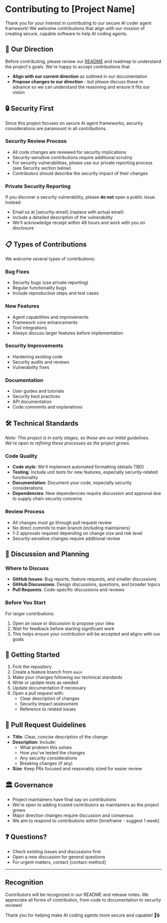 # Contributing to [Project Name]

Thank you for your interest in contributing to our secure AI coder agent framework! We welcome contributions that align with our mission of creating secure, capable software to help AI coding agents.

## 🎯 Our Direction

Before contributing, please review our [README](README.md) and roadmap to understand the project's goals. We're happy to accept contributions that:

- **Align with our current direction** as outlined in our documentation
- **Propose changes to our direction** - but please discuss these in advance so we can understand the reasoning and ensure it fits our vision

## 🔒 Security First

Since this project focuses on secure AI agent frameworks, security considerations are paramount in all contributions.

### Security Review Process
- All code changes are reviewed for security implications
- Security-sensitive contributions require additional scrutiny
- For security vulnerabilities, please use our private reporting process (see Security section below)
- Contributors should describe the security impact of their changes

### Private Security Reporting
If you discover a security vulnerability, please **do not** open a public issue. Instead:
- Email us at [security-email] (replace with actual email)
- Include a detailed description of the vulnerability
- We'll acknowledge receipt within 48 hours and work with you on disclosure

## 📋 Types of Contributions

We welcome several types of contributions:

### Bug Fixes
- Security bugs (use private reporting)
- Regular functionality bugs
- Include reproduction steps and test cases

### New Features
- Agent capabilities and improvements
- Framework core enhancements
- Tool integrations
- Always discuss larger features before implementation

### Security Improvements
- Hardening existing code
- Security audits and reviews
- Vulnerability fixes

### Documentation
- User guides and tutorials
- Security best practices
- API documentation
- Code comments and explanations

## 🛠️ Technical Standards

*Note: This project is in early stages, so these are our initial guidelines. We're open to refining these processes as the project grows.*

### Code Quality
- **Code style**: We'll implement automated formatting (details TBD)
- **Testing**: Include unit tests for new features, especially security-related functionality
- **Documentation**: Document your code, especially security considerations
- **Dependencies**: New dependencies require discussion and approval due to supply chain security concerns

### Review Process
- All changes must go through pull request review
- No direct commits to main branch (including maintainers)
- 1-2 approvals required depending on change size and risk level
- Security-sensitive changes require additional review

## 💬 Discussion and Planning

### Where to Discuss
- **GitHub Issues**: Bug reports, feature requests, and smaller discussions
- **GitHub Discussions**: Design discussions, questions, and broader topics
- **Pull Requests**: Code-specific discussions and reviews

### Before You Start
For larger contributions:
1. Open an issue or discussion to propose your idea
2. Wait for feedback before starting significant work
3. This helps ensure your contribution will be accepted and aligns with our goals

## 🚀 Getting Started

1. Fork the repository
2. Create a feature branch from `main`
3. Make your changes following our technical standards
4. Write or update tests as needed
5. Update documentation if necessary
6. Open a pull request with:
   - Clear description of changes
   - Security impact assessment
   - Reference to related issues

## 📝 Pull Request Guidelines

- **Title**: Clear, concise description of the change
- **Description**: Include:
  - What problem this solves
  - How you've tested the changes
  - Any security considerations
  - Breaking changes (if any)
- **Size**: Keep PRs focused and reasonably sized for easier review

## 🏛️ Governance

- Project maintainers have final say on contributions
- We're open to adding trusted contributors as maintainers as the project grows
- Major direction changes require discussion and consensus
- We aim to respond to contributions within [timeframe - suggest 1 week]

## ❓ Questions?

- Check existing issues and discussions first
- Open a new discussion for general questions
- For urgent matters, contact [contact-method]

---

## Recognition

Contributors will be recognized in our README and release notes. We appreciate all forms of contribution, from code to documentation to security reviews!

Thank you for helping make AI coding agents more secure and capable! 🤖🔒